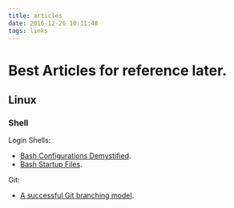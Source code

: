 ```yaml
---
title: articles
date: 2016-12-26 10:11:48
tags: links
---
```


# Best Articles for reference later.

## Linux

### Shell
 
Login Shells:

  * [Bash Configurations Demystified](http://dghubble.com/blog/posts/.bashprofile-.profile-and-.bashrc-conventions/).
  * [Bash Startup Files](https://www.gnu.org/software/bash/manual/html_node/Bash-Startup-Files.html).

Git:

  * [A successful Git branching model](http://nvie.com/posts/a-successful-git-branching-model/).


